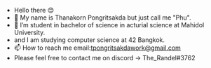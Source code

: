 - Hello there 😊
- 👋 My name is Thanakorn Pongritsakda but just call me "Phu".
- 👀 I’m student in bachelor of science in acturial science at Mahidol University.
- and I am studying computer science at 42 Bangkok.
- 📫 How to reach me email:tpongritsakdawork@gmail.com
- Please feel free to contact me on discord -> The_Randel#3762

<!---
Thanakorn-p/Thanakorn-p is a ✨ special ✨ repository because its `README.md` (this file) appears on your GitHub profile.
You can click the Preview link to take a look at your changes.
--->
